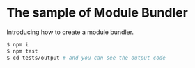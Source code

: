 # The sample of Module Bundler

Introducing how to create a module bundler.

```sh
$ npm i
$ npm test
$ cd tests/output # and you can see the output code
```
